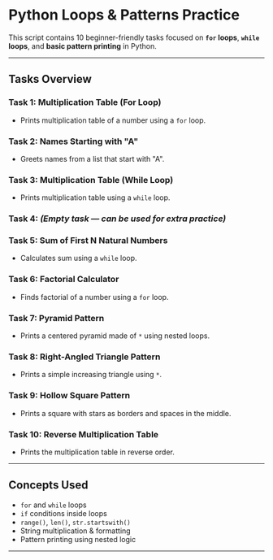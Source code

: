 # Python Loops & Patterns Practice

This script contains 10 beginner-friendly tasks focused on **`for` loops**, **`while` loops**, and **basic pattern printing** in Python.

---

## Tasks Overview

### Task 1: Multiplication Table (For Loop)
- Prints multiplication table of a number using a `for` loop.

### Task 2: Names Starting with "A"
- Greets names from a list that start with "A".

### Task 3: Multiplication Table (While Loop)
- Prints multiplication table using a `while` loop.

### Task 4: *(Empty task — can be used for extra practice)*

### Task 5: Sum of First N Natural Numbers
- Calculates sum using a `while` loop.

### Task 6: Factorial Calculator
- Finds factorial of a number using a `for` loop.

### Task 7: Pyramid Pattern
- Prints a centered pyramid made of `*` using nested loops.

### Task 8: Right-Angled Triangle Pattern
- Prints a simple increasing triangle using `*`.

### Task 9: Hollow Square Pattern
- Prints a square with stars as borders and spaces in the middle.

### Task 10: Reverse Multiplication Table
- Prints the multiplication table in reverse order.

---

## Concepts Used

- `for` and `while` loops  
- `if` conditions inside loops  
- `range()`, `len()`, `str.startswith()`  
- String multiplication & formatting  
- Pattern printing using nested logic

---